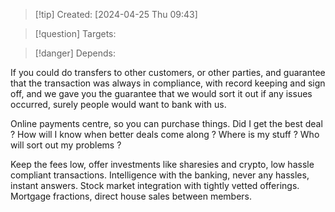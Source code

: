 
>[!tip] Created: [2024-04-25 Thu 09:43]

>[!question] Targets: 

>[!danger] Depends: 

If you could do transfers to other customers, or other parties, and guarantee that the transaction was always in compliance, with record keeping and sign off, and we gave you the guarantee that we would sort it out if any issues occurred, surely people would want to bank with us.

Online payments centre, so you can purchase things.
Did I get the best deal ?
How will I know when better deals come along ?
Where is my stuff ?
Who will sort out my problems ?

Keep the fees low, offer investments like sharesies and crypto, low hassle compliant transactions.
Intelligence with the banking, never any hassles, instant answers.
Stock market integration with tightly vetted offerings.
Mortgage fractions, direct house sales between members.